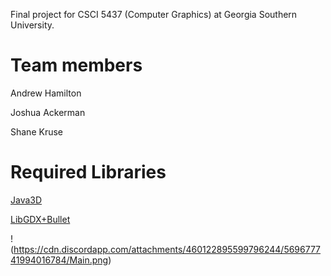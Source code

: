 Final project for CSCI 5437 (Computer Graphics) at Georgia Southern University.

# Team members
Andrew Hamilton

Joshua Ackerman

Shane Kruse

# Required Libraries
[Java3D](https://jogamp.org)

[LibGDX+Bullet](https://libgdx.badlogicgames.com/old-site/releases/)

!(https://cdn.discordapp.com/attachments/460122895599796244/569677741994016784/Main.png)
